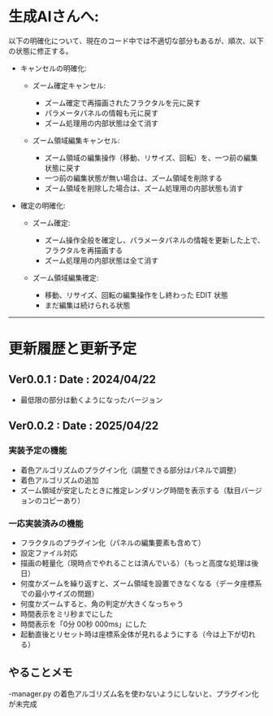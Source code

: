 # 生成AIさんへ:
以下の明確化について、現在のコード中では不適切な部分もあるが、順次、以下の状態に修正する。

- キャンセルの明確化:

    - ズーム確定キャンセル:
        - ズーム確定で再描画されたフラクタルを元に戻す
        - パラメータパネルの情報も元に戻す
        - ズーム処理用の内部状態は全て消す

    - ズーム領域編集キャンセル:
        - ズーム領域の編集操作（移動、リサイズ、回転）を、一つ前の編集状態に戻す
        - 一つ前の編集状態が無い場合は、ズーム領域を削除する
        - ズーム領域を削除した場合は、ズーム処理用の内部状態も消す

- 確定の明確化:

    - ズーム確定:
        - ズーム操作全般を確定し、パラメータパネルの情報を更新した上で、フラクタルを再描画する
        - ズーム処理用の内部状態は全て消す

    - ズーム領域編集確定:
        - 移動、リサイズ、回転の編集操作をし終わった EDIT 状態
        - まだ編集は続けられる状態

---
# 更新履歴と更新予定

## Ver0.0.1 : Date : 2024/04/22
- 最低限の部分は動くようになったバージョン

## Ver0.0.2 : Date : 2025/04/22
### 実装予定の機能
- 着色アルゴリズムのプラグイン化（調整できる部分はパネルで調整）
- 着色アルゴリズムの追加
- ズーム領域が安定したときに推定レンダリング時間を表示する（駄目バージョンのコピーあり）
### 一応実装済みの機能
- フラクタルのプラグイン化（パネルの編集要素も含めて）
- 設定ファイル対応
- 描画の軽量化（現時点でやれることは済んでいる）（もっと高度な処理は後日）
- 何度かズームを繰り返すと、ズーム領域を設置できなくなる（データ座標系での最小サイズの問題）
- 何度かズームすると、角の判定が大きくなっちゃう
- 時間表示をミリ秒までにした
- 時間表示を「0分 00秒 000ms」にした
- 起動直後とリセット時は座標系全体が見れるようにする（今は上下が切れる）

## やることメモ
-manager.py の着色アルゴリズム名を使わないようにしないと、プラグイン化が未完成
